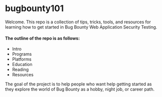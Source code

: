 # bugbounty101
Welcome. This repo is a collection of tips, tricks, tools, and resources for learning how to get started in Bug Bounty Web Application Security Testing. 

#### The outline of the repo is as follows: <br/>
- Intro <br/>
- Programs <br/>
- Platforms <br/>
- Education <br/>
- Reading <br/>
- Resources <br/>

The goal of the project is to help people who want help getting started as they explore the world of Bug Bounty as a hobby, night job, or career path. 
